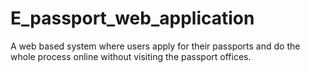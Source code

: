 # E_passport_web_application
A web based system where users apply for their passports and do the whole process online without visiting the passport offices.
